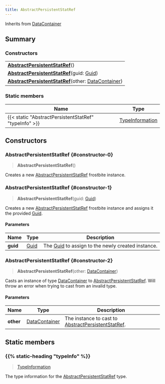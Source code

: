 ```yaml
---
title: AbstractPersistentStatRef
---
```


Inherits from 
[DataContainer](/vext/ref/shared/class/datacontainer)

## Summary
### Constructors
| |
| ----------- |
| **[AbstractPersistentStatRef](#constructor-0)**() |
| **[AbstractPersistentStatRef](#constructor-1)**(guid: [Guid](/vext/ref/shared/class/guid)) |
| **[AbstractPersistentStatRef](#constructor-2)**(other: [DataContainer](/vext/ref/shared/class/datacontainer)) |

### Static members
| Name | Type |
| ---- | ---- |
| {{< static "AbstractPersistentStatRef" "typeInfo" >}} | [TypeInformation](/vext/ref/shared/class/typeinformation) |

## Constructors
### AbstractPersistentStatRef {#constructor-0}
> **AbstractPersistentStatRef**()

Creates a new [AbstractPersistentStatRef](/vext/ref/fb/abstractpersistentstatref) frostbite instance.

### AbstractPersistentStatRef {#constructor-1}
> **AbstractPersistentStatRef**(guid: [Guid](/vext/ref/shared/class/guid))

Creates a new [AbstractPersistentStatRef](/vext/ref/fb/abstractpersistentstatref) frostbite instance and assigns it the provided [Guid](/vext/ref/shared/class/guid).

#### Parameters
| Name | Type | Description |
| ---- | ---- | ----------- |
| **guid** | [Guid](/vext/ref/shared/class/guid) | The [Guid](/vext/ref/shared/class/guid) to assign to the newly created instance. |

### AbstractPersistentStatRef {#constructor-2}
> **AbstractPersistentStatRef**(other: [DataContainer](/vext/ref/shared/class/datacontainer))

Casts an instance of type [DataContainer](/vext/ref/shared/class/datacontainer) to [AbstractPersistentStatRef](/vext/ref/fb/abstractpersistentstatref). Will throw an error when trying to cast from an invalid type.

#### Parameters
| Name | Type | Description |
| ---- | ---- | ----------- |
| **other** | [DataContainer](/vext/ref/shared/class/datacontainer) | The instance to cast to [AbstractPersistentStatRef](/vext/ref/fb/abstractpersistentstatref). |

## Static members
### {{% static-heading "typeInfo" %}}
> [TypeInformation](/vext/ref/shared/class/typeinformation)

The type information for the [AbstractPersistentStatRef](/vext/ref/fb/abstractpersistentstatref) type.

